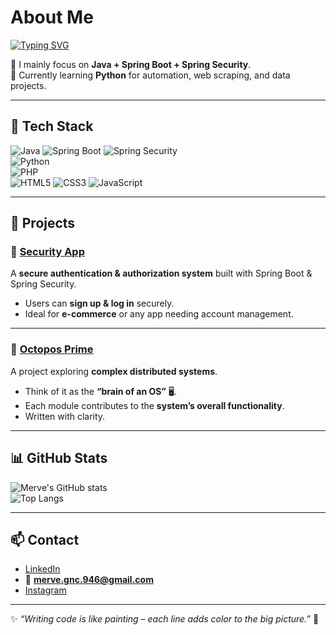 # About Me

[![Typing SVG](https://readme-typing-svg.herokuapp.com/?lines=Java+Developer+in+progress;Spring+Boot+Enthusiast;Python+Learner;Security+Learner;Always+learning+new+things)](https://git.io/typing-svg)


🌱 I mainly focus on **Java + Spring Boot + Spring Security**.  
🐍 Currently learning **Python** for automation, web scraping, and data projects.  


---

## 🚀 Tech Stack
![Java](https://img.shields.io/badge/Java-ED8B00?style=for-the-badge&logo=java&logoColor=white) 
![Spring Boot](https://img.shields.io/badge/Spring%20Boot-6DB33F?style=for-the-badge&logo=springboot&logoColor=white) 
![Spring Security](https://img.shields.io/badge/Security-000000?style=for-the-badge&logo=Spring-Security&logoColor=white)  
![Python](https://img.shields.io/badge/Python-3776AB?style=for-the-badge&logo=python&logoColor=white)  
![PHP](https://img.shields.io/badge/PHP-777BB4?style=for-the-badge&logo=php&logoColor=white)  
![HTML5](https://img.shields.io/badge/HTML5-E34F26?style=for-the-badge&logo=html5&logoColor=white) 
![CSS3](https://img.shields.io/badge/CSS3-1572B6?style=for-the-badge&logo=css3&logoColor=white) 
![JavaScript](https://img.shields.io/badge/JavaScript-323330?style=for-the-badge&logo=javascript&logoColor=f7df1e)


---

## 📌 Projects  

### 🔐 [Security App](https://github.com/mervegonc/security)  
A **secure authentication & authorization system** built with Spring Boot & Spring Security.  
- Users can **sign up & log in** securely.  
- Ideal for **e-commerce** or any app needing account management.  

---

### 🧠 [Octopos Prime](https://github.com/octoposprime)  
A project exploring **complex distributed systems**.  
- Think of it as the **“brain of an OS”** 🖥️.  
- Each module contributes to the **system’s overall functionality**.  
- Written with clarity.  

---

## 📊 GitHub Stats
![Merve's GitHub stats](https://github-readme-stats.vercel.app/api?username=mervegonc&show_icons=true&theme=tokyonight)  
![Top Langs](https://github-readme-stats.vercel.app/api/top-langs/?username=mervegonc&layout=compact&theme=tokyonight)

---

## 📫 Contact
- [LinkedIn](https://www.linkedin.com/in/merve-g%C3%B6nc%C3%BC-b8b837255)  
- 📧 **merve.gnc.946@gmail.com**  
- [Instagram](https://www.instagram.com/mervegoncuart/)  

---

✨ *“Writing code is like painting – each line adds color to the big picture.”* 🎨

